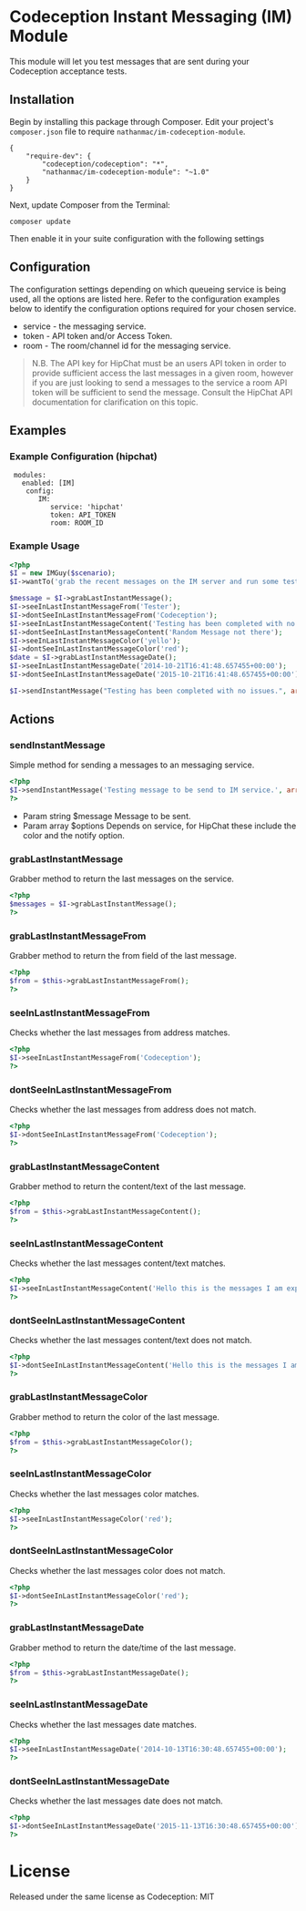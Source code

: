 Codeception Instant Messaging (IM) Module
=========================================

This module will let you test messages that are sent during your Codeception
acceptance tests.

## Installation

Begin by installing this package through Composer. Edit your project's `composer.json` file to require `nathanmac/im-codeception-module`.

    {
        "require-dev": {
            "codeception/codeception": "*",
            "nathanmac/im-codeception-module": "~1.0"
        }
    }

Next, update Composer from the Terminal:

    composer update

Then enable it in your suite configuration with the following settings

## Configuration

The configuration settings depending on which queueing service is being used, all the options are listed
here. Refer to the configuration examples below to identify the configuration options required for your chosen
service.

* service - the messaging service.
* token - API token and/or Access Token.
* room - The room/channel id for the messaging service.

> N.B. The API key for HipChat must be an users API token in order to provide sufficient access the last messages in
> a given room, however if you are just looking to send a messages to the service a room API token will be
> sufficient to send the message. Consult the HipChat API documentation for clarification on this topic.

## Examples
### Example Configuration (hipchat)

     modules:
       enabled: [IM]
        config:
           IM:
              service: 'hipchat'
              token: API_TOKEN
              room: ROOM_ID
              
### Example Usage

```php
<?php
$I = new IMGuy($scenario);
$I->wantTo('grab the recent messages on the IM server and run some tests');

$message = $I->grabLastInstantMessage();
$I->seeInLastInstantMessageFrom('Tester');
$I->dontSeeInLastInstantMessageFrom('Codeception');
$I->seeInLastInstantMessageContent('Testing has been completed with no issues.');
$I->dontSeeInLastInstantMessageContent('Random Message not there');
$I->seeInLastInstantMessageColor('yello');
$I->dontSeeInLastInstantMessageColor('red');
$date = $I->grabLastInstantMessageDate();
$I->seeInLastInstantMessageDate('2014-10-21T16:41:48.657455+00:00');
$I->dontSeeInLastInstantMessageDate('2015-10-21T16:41:48.657455+00:00');

$I->sendInstantMessage("Testing has been completed with no issues.", array('color' => 'yellow', 'notify' => true));
```

## Actions
### sendInstantMessage
Simple method for sending a messages to an messaging service.

```php
<?php
$I->sendInstantMessage('Testing message to be send to IM service.', array('color' => 'red', 'notify' => true);
?>
```

* Param string $message Message to be sent.
* Param array $options Depends on service, for HipChat these include the color and the notify option.

### grabLastInstantMessage
Grabber method to return the last messages on the service.

```php
<?php
$messages = $I->grabLastInstantMessage();
?>
```

### grabLastInstantMessageFrom
Grabber method to return the from field of the last message.

```php
<?php
$from = $this->grabLastInstantMessageFrom();
?>
```
     
### seeInLastInstantMessageFrom
Checks whether the last messages from address matches.

```php
<?php
$I->seeInLastInstantMessageFrom('Codeception');
?>
```
     
### dontSeeInLastInstantMessageFrom
Checks whether the last messages from address does not match.

```php
<?php
$I->dontSeeInLastInstantMessageFrom('Codeception');
?>
```

### grabLastInstantMessageContent
Grabber method to return the content/text of the last message.

```php
<?php
$from = $this->grabLastInstantMessageContent();
?>
```
      
### seeInLastInstantMessageContent
Checks whether the last messages content/text matches.

```php
<?php
$I->seeInLastInstantMessageContent('Hello this is the messages I am expecting to see.');
?>
```

### dontSeeInLastInstantMessageContent
Checks whether the last messages content/text does not match.

```php
<?php
$I->dontSeeInLastInstantMessageContent('Hello this is the messages I am not expecting to see.');
?>
```

### grabLastInstantMessageColor
Grabber method to return the color of the last message.

```php
<?php
$from = $this->grabLastInstantMessageColor();
?>
```

### seeInLastInstantMessageColor
Checks whether the last messages color matches.

```php
<?php
$I->seeInLastInstantMessageColor('red');
?>
```

### dontSeeInLastInstantMessageColor
Checks whether the last messages color does not match.

```php
<?php
$I->dontSeeInLastInstantMessageColor('red');
?>
```

### grabLastInstantMessageDate
Grabber method to return the date/time of the last message.

```php
<?php
$from = $this->grabLastInstantMessageDate();
?>
```

### seeInLastInstantMessageDate
Checks whether the last messages date matches.

```php
<?php
$I->seeInLastInstantMessageDate('2014-10-13T16:30:48.657455+00:00');
?>
```

### dontSeeInLastInstantMessageDate
Checks whether the last messages date does not match.

```php
<?php
$I->dontSeeInLastInstantMessageDate('2015-11-13T16:30:48.657455+00:00');
?>
```

# License

Released under the same license as Codeception: MIT